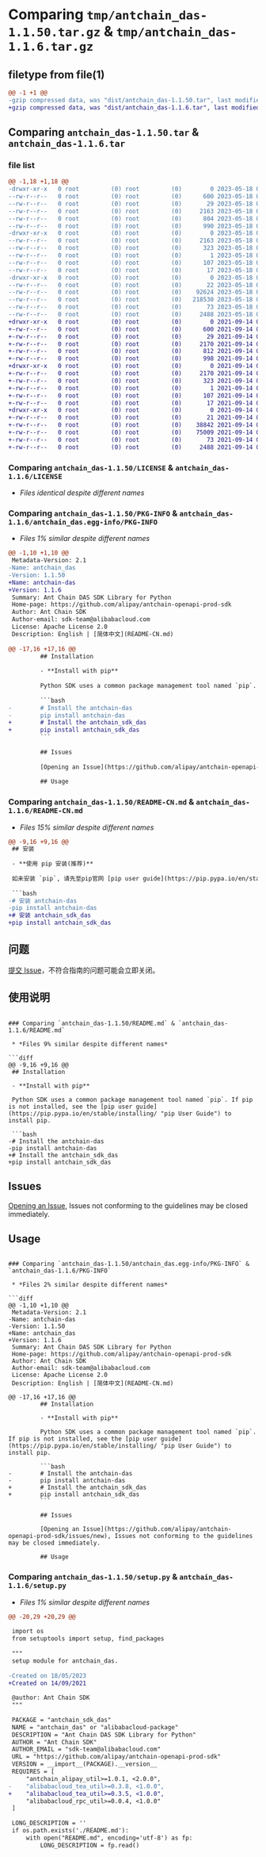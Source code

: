 # Comparing `tmp/antchain_das-1.1.50.tar.gz` & `tmp/antchain_das-1.1.6.tar.gz`

## filetype from file(1)

```diff
@@ -1 +1 @@
-gzip compressed data, was "dist/antchain_das-1.1.50.tar", last modified: Thu May 18 04:15:47 2023, max compression
+gzip compressed data, was "dist/antchain_das-1.1.6.tar", last modified: Tue Sep 14 03:46:09 2021, max compression
```

## Comparing `antchain_das-1.1.50.tar` & `antchain_das-1.1.6.tar`

### file list

```diff
@@ -1,18 +1,18 @@
-drwxr-xr-x   0 root         (0) root         (0)        0 2023-05-18 04:15:47.000000 antchain_das-1.1.50/
--rw-r--r--   0 root         (0) root         (0)      600 2023-05-18 04:15:47.000000 antchain_das-1.1.50/LICENSE
--rw-r--r--   0 root         (0) root         (0)       29 2023-05-18 04:15:47.000000 antchain_das-1.1.50/MANIFEST.in
--rw-r--r--   0 root         (0) root         (0)     2163 2023-05-18 04:15:47.000000 antchain_das-1.1.50/PKG-INFO
--rw-r--r--   0 root         (0) root         (0)      804 2023-05-18 04:15:47.000000 antchain_das-1.1.50/README-CN.md
--rw-r--r--   0 root         (0) root         (0)      990 2023-05-18 04:15:47.000000 antchain_das-1.1.50/README.md
-drwxr-xr-x   0 root         (0) root         (0)        0 2023-05-18 04:15:47.000000 antchain_das-1.1.50/antchain_das.egg-info/
--rw-r--r--   0 root         (0) root         (0)     2163 2023-05-18 04:15:47.000000 antchain_das-1.1.50/antchain_das.egg-info/PKG-INFO
--rw-r--r--   0 root         (0) root         (0)      323 2023-05-18 04:15:47.000000 antchain_das-1.1.50/antchain_das.egg-info/SOURCES.txt
--rw-r--r--   0 root         (0) root         (0)        1 2023-05-18 04:15:47.000000 antchain_das-1.1.50/antchain_das.egg-info/dependency_links.txt
--rw-r--r--   0 root         (0) root         (0)      107 2023-05-18 04:15:47.000000 antchain_das-1.1.50/antchain_das.egg-info/requires.txt
--rw-r--r--   0 root         (0) root         (0)       17 2023-05-18 04:15:47.000000 antchain_das-1.1.50/antchain_das.egg-info/top_level.txt
-drwxr-xr-x   0 root         (0) root         (0)        0 2023-05-18 04:15:47.000000 antchain_das-1.1.50/antchain_sdk_das/
--rw-r--r--   0 root         (0) root         (0)       22 2023-05-18 04:15:47.000000 antchain_das-1.1.50/antchain_sdk_das/__init__.py
--rw-r--r--   0 root         (0) root         (0)    92624 2023-05-18 04:15:47.000000 antchain_das-1.1.50/antchain_sdk_das/client.py
--rw-r--r--   0 root         (0) root         (0)   218530 2023-05-18 04:15:47.000000 antchain_das-1.1.50/antchain_sdk_das/models.py
--rw-r--r--   0 root         (0) root         (0)       73 2023-05-18 04:15:47.000000 antchain_das-1.1.50/setup.cfg
--rw-r--r--   0 root         (0) root         (0)     2488 2023-05-18 04:15:47.000000 antchain_das-1.1.50/setup.py
+drwxr-xr-x   0 root         (0) root         (0)        0 2021-09-14 03:46:09.000000 antchain_das-1.1.6/
+-rw-r--r--   0 root         (0) root         (0)      600 2021-09-14 03:46:09.000000 antchain_das-1.1.6/LICENSE
+-rw-r--r--   0 root         (0) root         (0)       29 2021-09-14 03:46:09.000000 antchain_das-1.1.6/MANIFEST.in
+-rw-r--r--   0 root         (0) root         (0)     2170 2021-09-14 03:46:09.000000 antchain_das-1.1.6/PKG-INFO
+-rw-r--r--   0 root         (0) root         (0)      812 2021-09-14 03:46:09.000000 antchain_das-1.1.6/README-CN.md
+-rw-r--r--   0 root         (0) root         (0)      998 2021-09-14 03:46:09.000000 antchain_das-1.1.6/README.md
+drwxr-xr-x   0 root         (0) root         (0)        0 2021-09-14 03:46:09.000000 antchain_das-1.1.6/antchain_das.egg-info/
+-rw-r--r--   0 root         (0) root         (0)     2170 2021-09-14 03:46:09.000000 antchain_das-1.1.6/antchain_das.egg-info/PKG-INFO
+-rw-r--r--   0 root         (0) root         (0)      323 2021-09-14 03:46:09.000000 antchain_das-1.1.6/antchain_das.egg-info/SOURCES.txt
+-rw-r--r--   0 root         (0) root         (0)        1 2021-09-14 03:46:09.000000 antchain_das-1.1.6/antchain_das.egg-info/dependency_links.txt
+-rw-r--r--   0 root         (0) root         (0)      107 2021-09-14 03:46:09.000000 antchain_das-1.1.6/antchain_das.egg-info/requires.txt
+-rw-r--r--   0 root         (0) root         (0)       17 2021-09-14 03:46:09.000000 antchain_das-1.1.6/antchain_das.egg-info/top_level.txt
+drwxr-xr-x   0 root         (0) root         (0)        0 2021-09-14 03:46:09.000000 antchain_das-1.1.6/antchain_sdk_das/
+-rw-r--r--   0 root         (0) root         (0)       21 2021-09-14 03:46:09.000000 antchain_das-1.1.6/antchain_sdk_das/__init__.py
+-rw-r--r--   0 root         (0) root         (0)    38842 2021-09-14 03:46:09.000000 antchain_das-1.1.6/antchain_sdk_das/client.py
+-rw-r--r--   0 root         (0) root         (0)    75009 2021-09-14 03:46:09.000000 antchain_das-1.1.6/antchain_sdk_das/models.py
+-rw-r--r--   0 root         (0) root         (0)       73 2021-09-14 03:46:09.000000 antchain_das-1.1.6/setup.cfg
+-rw-r--r--   0 root         (0) root         (0)     2488 2021-09-14 03:46:09.000000 antchain_das-1.1.6/setup.py
```

### Comparing `antchain_das-1.1.50/LICENSE` & `antchain_das-1.1.6/LICENSE`

 * *Files identical despite different names*

### Comparing `antchain_das-1.1.50/PKG-INFO` & `antchain_das-1.1.6/antchain_das.egg-info/PKG-INFO`

 * *Files 1% similar despite different names*

```diff
@@ -1,10 +1,10 @@
 Metadata-Version: 2.1
-Name: antchain_das
-Version: 1.1.50
+Name: antchain-das
+Version: 1.1.6
 Summary: Ant Chain DAS SDK Library for Python
 Home-page: https://github.com/alipay/antchain-openapi-prod-sdk
 Author: Ant Chain SDK
 Author-email: sdk-team@alibabacloud.com
 License: Apache License 2.0
 Description: English | [简体中文](README-CN.md)
         
@@ -17,16 +17,16 @@
         ## Installation
         
         - **Install with pip**
         
         Python SDK uses a common package management tool named `pip`. If pip is not installed, see the [pip user guide](https://pip.pypa.io/en/stable/installing/ "pip User Guide") to install pip.
         
         ```bash
-        # Install the antchain-das
-        pip install antchain-das
+        # Install the antchain_sdk_das
+        pip install antchain_sdk_das
         ```
         
         ## Issues
         
         [Opening an Issue](https://github.com/alipay/antchain-openapi-prod-sdk/issues/new), Issues not conforming to the guidelines may be closed immediately.
         
         ## Usage
```

### Comparing `antchain_das-1.1.50/README-CN.md` & `antchain_das-1.1.6/README-CN.md`

 * *Files 15% similar despite different names*

```diff
@@ -9,16 +9,16 @@
 ## 安装
 
 - **使用 pip 安装(推荐)**
 
 如未安装 `pip`, 请先至pip官网 [pip user guide](https://pip.pypa.io/en/stable/installing/ "pip User Guide") 安装pip .
 
 ```bash
-# 安装 antchain-das
-pip install antchain-das
+# 安装 antchain_sdk_das
+pip install antchain_sdk_das
 ```
 
 ## 问题
 
 [提交 Issue](https://github.com/alipay/antchain-openapi-prod-sdk/issues/new)，不符合指南的问题可能会立即关闭。
 
 ## 使用说明
```

### Comparing `antchain_das-1.1.50/README.md` & `antchain_das-1.1.6/README.md`

 * *Files 9% similar despite different names*

```diff
@@ -9,16 +9,16 @@
 ## Installation
 
 - **Install with pip**
 
 Python SDK uses a common package management tool named `pip`. If pip is not installed, see the [pip user guide](https://pip.pypa.io/en/stable/installing/ "pip User Guide") to install pip.
 
 ```bash
-# Install the antchain-das
-pip install antchain-das
+# Install the antchain_sdk_das
+pip install antchain_sdk_das
 ```
 
 ## Issues
 
 [Opening an Issue](https://github.com/alipay/antchain-openapi-prod-sdk/issues/new), Issues not conforming to the guidelines may be closed immediately.
 
 ## Usage
```

### Comparing `antchain_das-1.1.50/antchain_das.egg-info/PKG-INFO` & `antchain_das-1.1.6/PKG-INFO`

 * *Files 2% similar despite different names*

```diff
@@ -1,10 +1,10 @@
 Metadata-Version: 2.1
-Name: antchain-das
-Version: 1.1.50
+Name: antchain_das
+Version: 1.1.6
 Summary: Ant Chain DAS SDK Library for Python
 Home-page: https://github.com/alipay/antchain-openapi-prod-sdk
 Author: Ant Chain SDK
 Author-email: sdk-team@alibabacloud.com
 License: Apache License 2.0
 Description: English | [简体中文](README-CN.md)
         
@@ -17,16 +17,16 @@
         ## Installation
         
         - **Install with pip**
         
         Python SDK uses a common package management tool named `pip`. If pip is not installed, see the [pip user guide](https://pip.pypa.io/en/stable/installing/ "pip User Guide") to install pip.
         
         ```bash
-        # Install the antchain-das
-        pip install antchain-das
+        # Install the antchain_sdk_das
+        pip install antchain_sdk_das
         ```
         
         ## Issues
         
         [Opening an Issue](https://github.com/alipay/antchain-openapi-prod-sdk/issues/new), Issues not conforming to the guidelines may be closed immediately.
         
         ## Usage
```

### Comparing `antchain_das-1.1.50/setup.py` & `antchain_das-1.1.6/setup.py`

 * *Files 1% similar despite different names*

```diff
@@ -20,29 +20,29 @@
 
 import os
 from setuptools import setup, find_packages
 
 """
 setup module for antchain_das.
 
-Created on 18/05/2023
+Created on 14/09/2021
 
 @author: Ant Chain SDK
 """
 
 PACKAGE = "antchain_sdk_das"
 NAME = "antchain_das" or "alibabacloud-package"
 DESCRIPTION = "Ant Chain DAS SDK Library for Python"
 AUTHOR = "Ant Chain SDK"
 AUTHOR_EMAIL = "sdk-team@alibabacloud.com"
 URL = "https://github.com/alipay/antchain-openapi-prod-sdk"
 VERSION = __import__(PACKAGE).__version__
 REQUIRES = [
     "antchain_alipay_util>=1.0.1, <2.0.0",
-    "alibabacloud_tea_util>=0.3.8, <1.0.0",
+    "alibabacloud_tea_util>=0.3.5, <1.0.0",
     "alibabacloud_rpc_util>=0.0.4, <1.0.0"
 ]
 
 LONG_DESCRIPTION = ''
 if os.path.exists('./README.md'):
     with open("README.md", encoding='utf-8') as fp:
         LONG_DESCRIPTION = fp.read()
```

